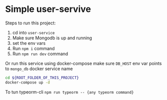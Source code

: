 # Simple user-servive

Steps to run this project:
1. cd into `user-service`
2. Make sure Mongodb is up and running
3. set the env vars 
4. Run `npm i` command
5. Run `npm run dev` command

Or run this service using docker-compose
make sure `DB_HOST` env var points to `mongo_db` docker service name
```bash
cd ${ROOT_FOLDER_OF_THIS_PROJECT}
docker-compose up -d
```
To tun typeorm-cli
`npm run typeorm -- {any typeorm command}`